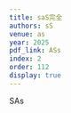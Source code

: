 ```yaml
---
title: saS完全
authors: sS
venue: as
year: 2025
pdf_link: ASs
index: 2
order: 112
display: true
---
```

SAs
